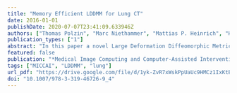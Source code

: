 ```yaml
---
title: "Memory Efficient LDDMM for Lung CT"
date: 2016-01-01
publishDate: 2020-07-07T23:41:09.633946Z
authors: ["Thomas Polzin", "Marc Niethammer", "Mattias P. Heinrich", "Heinz Handels", "Jan Modersitzki"]
publication_types: ["1"]
abstract: "In this paper a novel Large Deformation Diffeomorphic Metric Mapping (LDDMM) scheme is presented which has significantly lower computational and memory demands than standard LDDMM but achieves the same accuracy. We exploit the smoothness of velocities and transformations by using a coarser discretization compared to the image resolution. This reduces required memory and accelerates numerical optimization as well as solution of transport equations. Accuracy is essentially unchanged as the mismatch of transformed moving and fixed image is incorporated into the model at high resolution. Reductions in memory consumption and runtime are demonstrated for registration of lung CT images. State-of-the-art accuracy is shown for the challenging DIR-Lab chronic obstructive pulmonary disease (COPD) lung CT data sets obtaining a mean landmark distance after registration of 1.03 mm and the best average results so far."
featured: false
publication: "*Medical Image Computing and Computer-Assisted Intervention - MICCAI 2016 - 19th International Conference, Athens, Greece, October 17-21, 2016, Proceedings, Part III*"
tags: ["MICCAI", "LDDMM", "lung"]
url_pdf: "https://drive.google.com/file/d/1yk-ZvR7xWskPpUaUc9HMCz1IxKtBDg7a"
doi: "10.1007/978-3-319-46726-9_4"
---
```


